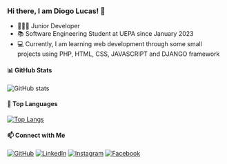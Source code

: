 ### Hi there, I am Diogo Lucas! 👋

- 👨🏻‍💻 Junior Developer
- 📚 Software Engineering Student at UEPA since January 2023
- 💻 Currently, I am learning web development through some small projects using PHP, HTML, CSS, JAVASCRIPT and DJANGO framework

#### 📊 GitHub Stats

![GitHub stats](https://github-readme-stats.vercel.app/api?username=ihluscao&show_icons=true&theme=transparent)

#### 🚀 Top Languages

[![Top Langs](https://github-readme-stats.vercel.app/api/top-langs/?username=ihluscao&layout=donut-vertical&theme=transparent)](https://github.com/anuraghazra/github-readme-stats)
#### 📫 Connect with Me

[![GitHub](https://img.shields.io/badge/GitHub-%2324292e?style=for-the-badge&logo=github&logoColor=white)](https://github.com/ihluscao)
[![LinkedIn](https://img.shields.io/badge/LinkedIn-%230077b5?style=for-the-badge&logo=linkedin&logoColor=white)](https://www.linkedin.com/in/diogo-lucas-da-silva-ferreira-411a31181/)
[![Instagram](https://img.shields.io/badge/Instagram-%23bc2a8d?style=for-the-badge&logo=instagram&logoColor=white)](https://www.instagram.com/ih_luscao/)
[![Facebook](https://img.shields.io/badge/Facebook-%233b5998?style=for-the-badge&logo=facebook&logoColor=white)](https://www.facebook.com/diogo.lucas.94651/)
